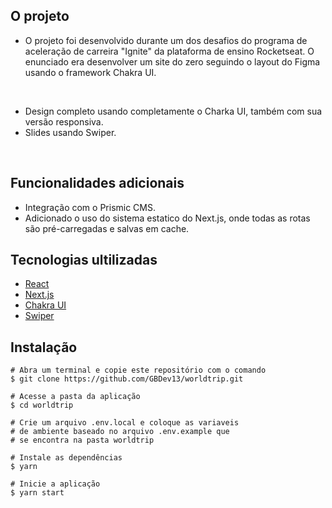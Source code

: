 ## O projeto

* O projeto foi desenvolvido durante um dos desafios do programa de aceleração de carreira "Ignite" da plataforma de ensino Rocketseat. O enunciado era desenvolver um site do zero seguindo o layout do Figma usando o framework Chakra UI.

&nbsp;

* Design completo usando completamente o Charka UI, também com sua versão responsiva.
* Slides usando Swiper.

&nbsp;

## Funcionalidades adicionais
* Integração com o Prismic CMS.
* Adicionado o uso do sistema estatico do Next.js, onde todas as rotas são pré-carregadas e salvas em cache.


## Tecnologias ultilizadas

* [React](https://pt-br.reactjs.org/E)
* [Next.js](https://nextjs.org/)
* [Chakra UI](https://chakra-ui.com/)
* [Swiper](https://swiperjs.com/react)


## Instalação
```
# Abra um terminal e copie este repositório com o comando
$ git clone https://github.com/GBDev13/worldtrip.git
```

```
# Acesse a pasta da aplicação
$ cd worldtrip

# Crie um arquivo .env.local e coloque as variaveis
# de ambiente baseado no arquivo .env.example que
# se encontra na pasta worldtrip

# Instale as dependências
$ yarn

# Inicie a aplicação
$ yarn start

```
